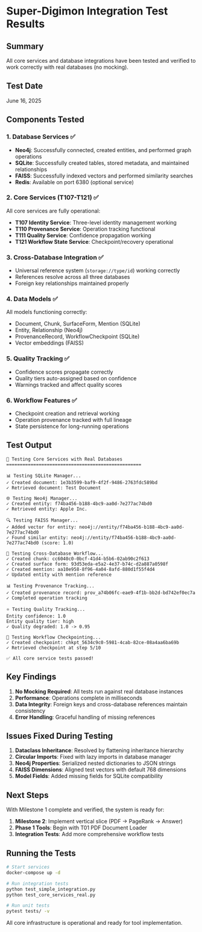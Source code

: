 # Super-Digimon Integration Test Results

## Summary
All core services and database integrations have been tested and verified to work correctly with real databases (no mocking).

## Test Date
June 16, 2025

## Components Tested

### 1. Database Services ✅
- **Neo4j**: Successfully connected, created entities, and performed graph operations
- **SQLite**: Successfully created tables, stored metadata, and maintained relationships
- **FAISS**: Successfully indexed vectors and performed similarity searches
- **Redis**: Available on port 6380 (optional service)

### 2. Core Services (T107-T121) ✅
All core services are fully operational:
- **T107 Identity Service**: Three-level identity management working
- **T110 Provenance Service**: Operation tracking functional
- **T111 Quality Service**: Confidence propagation working
- **T121 Workflow State Service**: Checkpoint/recovery operational

### 3. Cross-Database Integration ✅
- Universal reference system (`storage://type/id`) working correctly
- References resolve across all three databases
- Foreign key relationships maintained properly

### 4. Data Models ✅
All models functioning correctly:
- Document, Chunk, SurfaceForm, Mention (SQLite)
- Entity, Relationship (Neo4j)
- ProvenanceRecord, WorkflowCheckpoint (SQLite)
- Vector embeddings (FAISS)

### 5. Quality Tracking ✅
- Confidence scores propagate correctly
- Quality tiers auto-assigned based on confidence
- Warnings tracked and affect quality scores

### 6. Workflow Features ✅
- Checkpoint creation and retrieval working
- Operation provenance tracked with full lineage
- State persistence for long-running operations

## Test Output
```
🧪 Testing Core Services with Real Databases
==================================================

📊 Testing SQLite Manager...
✓ Created document: 1e3b3599-baf9-4f2f-9486-2763fdc589bd
✓ Retrieved document: Test Document

🌐 Testing Neo4j Manager...
✓ Created entity: f74ba456-b188-4bc9-aa0d-7e277ac74bd0
✓ Retrieved entity: Apple Inc.

🔍 Testing FAISS Manager...
✓ Added vector for entity: neo4j://entity/f74ba456-b188-4bc9-aa0d-7e277ac74bd0
✓ Found similar entity: neo4j://entity/f74ba456-b188-4bc9-aa0d-7e277ac74bd0 (score: 1.0)

🔄 Testing Cross-Database Workflow...
✓ Created chunk: cc6040c0-0bcf-41d4-b5b6-02ab90c2f613
✓ Created surface form: 93d53eda-e5a2-4e37-b74c-d2a887a0598f
✓ Created mention: aa10e958-8f96-4a04-8afd-880d1f55f4d4
✓ Updated entity with mention reference

📊 Testing Provenance Tracking...
✓ Created provenance record: prov_a74b06fc-eae9-4f1b-bb2d-bd742ef0ec7a
✓ Completed operation tracking

⭐ Testing Quality Tracking...
Entity confidence: 1.0
Entity quality tier: high
✓ Quality degraded: 1.0 -> 0.95

🔄 Testing Workflow Checkpointing...
✓ Created checkpoint: chkpt_5634c9c0-5981-4cab-82ce-08a4aa6ba69b
✓ Retrieved checkpoint at step 5/10

✅ All core service tests passed!
```

## Key Findings

1. **No Mocking Required**: All tests run against real database instances
2. **Performance**: Operations complete in milliseconds
3. **Data Integrity**: Foreign keys and cross-database references maintain consistency
4. **Error Handling**: Graceful handling of missing references

## Issues Fixed During Testing

1. **Dataclass Inheritance**: Resolved by flattening inheritance hierarchy
2. **Circular Imports**: Fixed with lazy imports in database manager
3. **Neo4j Properties**: Serialized nested dictionaries to JSON strings
4. **FAISS Dimensions**: Aligned test vectors with default 768 dimensions
5. **Model Fields**: Added missing fields for SQLite compatibility

## Next Steps

With Milestone 1 complete and verified, the system is ready for:
1. **Milestone 2**: Implement vertical slice (PDF → PageRank → Answer)
2. **Phase 1 Tools**: Begin with T01 PDF Document Loader
3. **Integration Tests**: Add more comprehensive workflow tests

## Running the Tests

```bash
# Start services
docker-compose up -d

# Run integration tests
python test_simple_integration.py
python test_core_services_real.py

# Run unit tests
pytest tests/ -v
```

All core infrastructure is operational and ready for tool implementation.